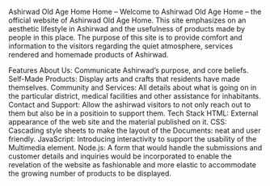 Ashirwad Old Age Home Home – Welcome to Ashirwad Old Age Home – the official website of Ashirwad Old Age Home. This site emphasizes on an aesthetic lifestyle in Ashirwad and the usefulness of products made by people in this place. The purpose of this site is to provide comfort and information to the visitors regarding the quiet atmosphere, services rendered and homemade products of Ashirwad.

Features About Us: Communicate Ashirwad’s purpose, and core beliefs. Self-Made Products: Display arts and crafts that residents have made themselves. Community and Services: All details about what is going on in the particular district, medical facilities and other assistance for inhabitants. Contact and Support: Allow the ashirwad visitors to not only reach out to them but also be in a positioin to support them. Tech Stack HTML: External appearance of the web site and the material published on it. CSS: Cascading style sheets to make the layout of the Documents: neat and user friendly. JavaScript: Introducing interactivity to support the usability of the Multimedia element. Node.js: A form that would handle the submissions and customer details and inquiries would be incorporated to enable the revelation of the website as fashionable and more elastic to accommodate the growing number of products to be displayed.
